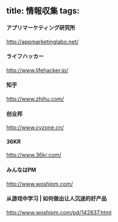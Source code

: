 title: 情報収集
tags:
---

#### アプリマーケティング研究所

http://appmarketinglabo.net/

#### ライフハッカー

http://www.lifehacker.jp/

#### 知乎

http://www.zhihu.com/

#### 创业邦

http://www.cyzone.cn/

#### 36KR

http://www.36kr.com/

#### みんなはPM

http://www.woshipm.com/

#### 从游戏中学习 | 如何做出让人沉迷的好产品

http://www.woshipm.com/pd/142837.html
